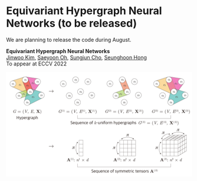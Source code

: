 # Equivariant Hypergraph Neural Networks (to be released)

We are planning to release the code during August.

**Equivariant Hypergraph Neural Networks** \
[Jinwoo Kim](https://bit.ly/3pPuyIb), [Saeyoon Oh](https://github.com/saeyoon17), [Sungjun Cho](https://scholar.google.com/citations?user=bEilQPMAAAAJ&hl=en), [Seunghoon Hong](https://maga33.github.io/) \
To appear at ECCV 2022

![image-ehnn](./ehnn.png)
